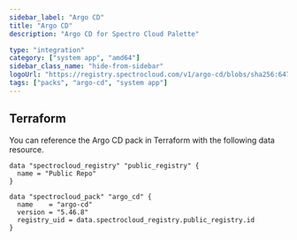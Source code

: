```yaml
---
sidebar_label: "Argo CD"
title: "Argo CD"
description: "Argo CD for Spectro Cloud Palette"

type: "integration"
category: ["system app", "amd64"]
sidebar_class_name: "hide-from-sidebar"
logoUrl: "https://registry.spectrocloud.com/v1/argo-cd/blobs/sha256:647cd3df6fec421e6580589ea7229762d8e828c77036f835f14f4c15c2a44c4c?type=image.webp"
tags: ["packs", "argo-cd", "system app"]
---
```


## Terraform

You can reference the Argo CD pack in Terraform with the following data resource.

```hcl
data "spectrocloud_registry" "public_registry" {
  name = "Public Repo"
}

data "spectrocloud_pack" "argo_cd" {
  name    = "argo-cd"
  version = "5.46.8"
  registry_uid = data.spectrocloud_registry.public_registry.id
}
```

